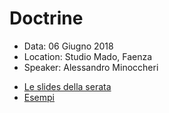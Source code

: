 # Doctrine
- Data: 06 Giugno 2018 
- Location: Studio Mado, Faenza
- Speaker: Alessandro Minoccheri

* [Le slides della serata](https://www.slideshare.net/AlessandroMinoccheri/doctrine-101082984)
* [Esempi](https://github.com/AlessandroMinoccheri/doctrine-examples)

